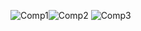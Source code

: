 ![Comp1](https://github.com/deveshkumar-2000/HTML-CSS-10-Projects-/assets/103423370/75cd7375-4a8b-4608-ac77-b277899cbd4a)![Comp2](https://github.com/deveshkumar-2000/HTML-CSS-10-Projects-/assets/103423370/3265b165-4c29-4362-a403-b1cf32a1d85e)
![Comp3](https://github.com/deveshkumar-2000/HTML-CSS-10-Projects-/assets/103423370/751ef85f-b164-42ea-9a7b-ae279826bd64)

